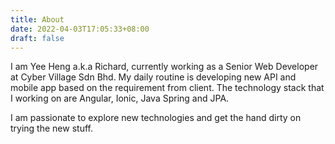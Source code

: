 ```yaml
---
title: About
date: 2022-04-03T17:05:33+08:00
draft: false
---
```

 I am Yee Heng a.k.a Richard, currently working as a Senior Web Developer at Cyber Village Sdn Bhd.
 My daily routine is developing new API and mobile app based on the requirement from client.
 The technology stack that I working on are Angular, Ionic, Java Spring and JPA.

 I am passionate to explore new technologies and get the hand dirty on trying the new stuff.
 